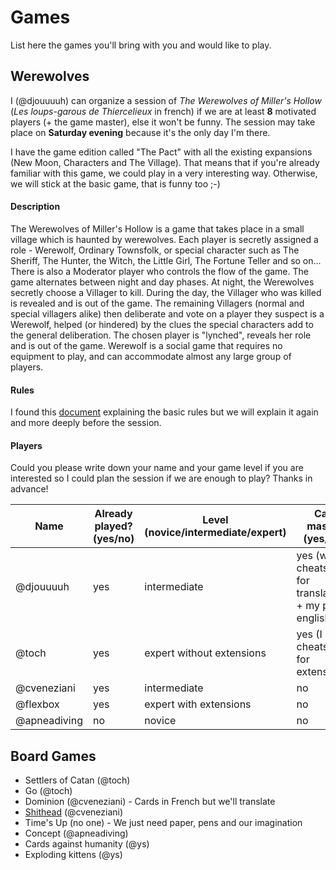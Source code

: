 # Games

List here the games you'll bring with you and would like to play.

## Werewolves

I (@djouuuuh) can organize a session of *The Werewolves of Miller's Hollow* (*Les loups-garous de Thiercelieux* in french) if we are at least **8** motivated players (+ the game master), else it won't be funny. The session may take place on **Saturday evening** because it's the only day I'm there.

I have the game edition called "The Pact" with all the existing expansions (New Moon, Characters and The Village). That means that if you're already familiar with this game, we could play in a very interesting way. Otherwise, we will stick at the basic game, that is funny too ;-)

#### Description

The Werewolves of Miller's Hollow is a game that takes place in a small village which is haunted by werewolves. Each player is secretly assigned a role - Werewolf, Ordinary Townsfolk, or special character such as The Sheriff, The Hunter, the Witch, the Little Girl, The Fortune Teller and so on... There is also a Moderator player who controls the flow of the game. The game alternates between night and day phases. At night, the Werewolves secretly choose a Villager to kill. During the day, the Villager who was killed is revealed and is out of the game. The remaining Villagers (normal and special villagers alike) then deliberate and vote on a player they suspect is a Werewolf, helped (or hindered) by the clues the special characters add to the general deliberation. The chosen player is "lynched", reveals her role and is out of the game. Werewolf is a social game that requires no equipment to play, and can accommodate almost any large group of players.

#### Rules

I found this [document](http://www.boardgamer.ro/custom_images/regulamente/Regulament%20The%20Werewolves%20of%20Millers%20Hollow%20-%20New%20Moon.pdf) explaining the basic rules but we will explain it again and more deeply before the session.

#### Players

Could you please write down your name and your game level if you are interested so I could plan the session if we are enough to play? Thanks in advance!

Name         | Already played? (yes/no)   | Level (novice/intermediate/expert) | Can master (yes/no) |
------------ | -------------------------- | --------------------------         | ------------        |
@djouuuuh    | yes                        | intermediate                       | yes (with a cheatsheet for translations + my poor english) |
@toch        | yes                        | expert without extensions          | yes (I need cheatsheet for extensions)      |
@cveneziani  | yes                        | intermediate                       | no                  |
@flexbox     | yes                        | expert with extensions             | no                  |
@apneadiving | no                         | novice                             | no                 |

## Board Games

* Settlers of Catan (@toch)
* Go (@toch)
* Dominion (@cveneziani) - Cards in French but we'll translate
* [Shithead](https://en.wikipedia.org/wiki/Shithead_%28card_game%29) (@cveneziani)
* Time's Up (no one) - We just need paper, pens and our imagination
* Concept (@apneadiving)
* Cards against humanity (@ys)
* Exploding kittens (@ys)
